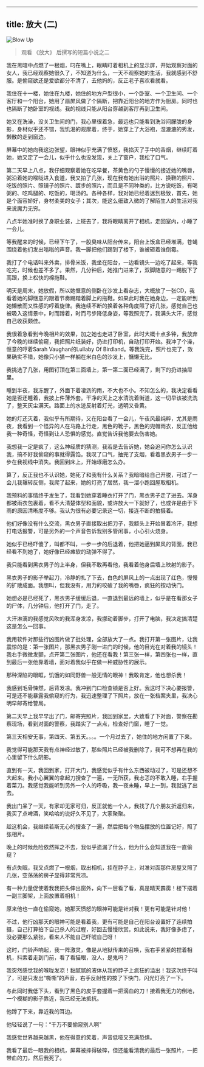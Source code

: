 
---
title: 放大 (二)
---

![Blow Up](http://7xqdw6.com1.z0.glb.clouddn.com/blowup2.jpg)

>观看 《放大》 后撰写的短篇小说之二

<!-- more -->

我在黑暗中点燃了一根烟，叼在嘴上，眼睛盯着相机上的显示屏，开始观察对面的女人，我已经观察她很久了，不知道为什么，一天不观察她的生活，我就感到不舒服。是偷窥欲还是爱欲都分不清了，去他妈的，反正老子喜欢看就看。

我住在十一楼，她住在九楼，她住的地方户型很小，一个卧室、一个卫生间、一个客厅和一个阳台，她用了扇屏风做了个隔断，把靠近阳台的地方作为厨房。同时也也隔断了她卧室的视线。我的视线只能从阳台穿越到客厅再到卫生间。

她又在洗澡，没关卫生间的门，我心里很着急，最远也只能看到洗浴间朦胧的身影，身材似乎还不错，我饥渴的观摩着，终于，她穿上了大浴袍，湿漉漉的秀发，懒散的走到窗边。

屏幕中的她向我这边张望，眼神似乎充满了愤怒，我掐灭了手中的香烟，继续盯着她，她又定了一会儿，似乎什么也没发现，关上了窗户，我松了口气。

第二天早上八点，我仔细观察着她在吃早餐，茶黄色的勺子慢慢的接近她的嘴唇，粥沿着她的喉咙进入食道，我又拍了几张，现在我有她出浴的照片、换鞋的照片、吃饭的照片、照镜子的照片、踱步的照片，而且是不同种类的，比方说吃饭，有喝粥的、吃鸡腿的、吃饭的，喝汤的。各种各样，我对她已经着迷到极致，首先，她是个面容娇好，身材柔美的女子；其次，能这么细致入微的了解陌生人的生活对我来说魔力无穷。

八点半她准时换了身职业装，上班去了，我将眼睛离开了相机，走回室内，小睡了一会儿。

等我醒来的时候，已经下午了，一股臭味从阳台传来，阳台上饭盒已经堆满，苍蝇围绕着他们发出嗡嗡的声音。我一脚把他们踢到了楼下，谁被砸着谁倒霉。

我打了个电话叫来外卖，排骨米饭，我坐在阳台，一边看镜头一边吃了起来，等我吃完，时候也差不多了。果然，几分钟后，她推门进来了，双脚随意的一踢脱下了高跟，换上松快的棉拖鞋。

明天是周末，她放假，所以她惬意的侧卧在沙发上看杂志，大概放了一张CD，我看着她的脚惬意的跟着节奏踢踏着脚上的拖鞋。如果此时我在她身边，一定能听到她懒散而又性感的哼着旋律。我连续不断的换着各种角度照了好几张，感觉自己也被吸入这情景中，时而蹲着，时而弓步降低身姿，等我照完了，我满头大汗，感觉自己收获颇佳。

我很着急看到今晚相片的效果，加之她也走进了卧室，此时大概十点多钟，我放弃了今晚的继续偷窥，我把照片纸装好，扔进打印机，自动打印开始。我冲了个澡，惬意的哼着Sarah Vaughan的Lullaby Of Birdland。等我洗完，照片也完了，效果确实不错，她像只小猫一样躺在米白色的沙发上，慵懒无比。

我挑选了几张，用图钉顶在第三面墙上，第一第二面已经满了，剩下的扔进抽屉里。

睡到半夜，我冻醒了，外面下着凄沥的雨，不大也不小。不知怎么的，我决定看看她是否还睡着，我披上件薄外套。干净的天上之水清洗着街道，这一切早该被洗洗了，整天灰尘满天。路面上的水迹反射着灯光，透明又昏黄。

她的灯还灭着，我似乎有所期待，又在阳台看了一会儿，午夜风最纯粹，尤其是雨夜，我看到一个怪异的人在马路上行走，黑色的靴子，黑色的兜帽雨衣，反正他给我一种奇怪，奇怪到让人恐惧的感觉。直觉告诉我他要去伤害她。

我想我一定是疯了，这么神经质的猜测，我若是去告诉她，她会追问你怎么认识我，搞不好我偷窥的事就得露馅。我叹了口气，抽完了支烟，看着黑衣男子一步一步在我视线中消失。我回到床上，开始琢磨怎么办。

算了，反正我也不认识她，她死了和我有什么关系？我暗暗给自己开脱，可过了一会儿我辗转反侧，我爬了起来，她的灯亮了居然，我一溜小跑回屋取相机。

我预料的事情终于发生了，我看到她穿着睡衣打开了门，黑衣男子走了进去。浑身都被雨衣包裹着，看不大清楚体型和面貌，或许放大一下就好了，也或许是由于下雨的原因清晰度不够。我认为很有必要记录这一切，接连不断的拍摄着。

他们好像没有什么交流，黑衣男子直接取出把刀子，我额头上开始冒着冷汗，我想打电话报警，可是另外的一个声音告诉我别多管闲事，小心引火烧身。

她似乎已经吓傻了，叫都不叫，一步一步的后退着，他把她逼到屏风的背面，我已经看不到她了，她好像已经瘫软的动弹不得了。

我只能看到黑衣男子的上半身，但我不敢再看他，我看着他身后墙上映射的影子。

黑衣男子的影子举起刀，冷静的扎了下去，白色的屏风上的一点出现了红色，慢慢的扩散成面。我想叫，但我没有，用力的咬破了我的嘴唇，疯狂的按动快门。

她想必是已经死了，黑衣男子缓缓后退，一直退到最远的墙上，似乎是在看那女子的尸体，几分钟后，他打开了门，走了。

大汗淋漓的我感觉风吹的我浑身发凉，我挪动着脚步，打开了电脑，我决定搞清楚这是怎么一回事。

我用软件对那些行凶图片做了批处理，全部放大了一点。我打开第一张图片，让我震惊的是：第一张图片，那黑衣男子刚一进门的时候，他的目光在对着我的镜头！我右手微微发颤，点开第二张图片，他还在看我！第三张一样，第四张也一样，直到最后一张他靠着墙，面对着我似乎在做一种威胁性的展示。

那种深陷的眼眶，饥饿的如同野兽一般无情的眼神！我敢肯定，他也想杀我！

我感到毛骨悚然，后背发凉。我冲到门口检查锁是否上好。我这时下决心要报警，可是还不能暴露我偷窥的行为，我迅速整理了下照片，放在一张档案夹里，我决心明早邮寄给警局。

第二天早上我早早出了门，邮寄完照片，我回到家里，大致看了下对面，警察在勘察现场，看到对面的警察，我踏实了一点点，检查好门窗，睡了一觉。

第三天相安无事，第四天、第五天。。。。一个月过去了，她住的地方闲置了下来。

我觉得可能那天我有点神经过敏了，那些照片已经被我删除了，我可不想再在我的心里留下什么阴影。

直到有一天，我回到家，打开大门，我感觉似乎有什么东西被动过了，可是还想不大起来。我小心翼翼的拿起刀搜查了一遍，一无所获，我忐忑的不敢入睡，右手握着菜刀。我感觉我能听到另外一个人的呼吸，我一夜未睡，早上一到，我就逃了出去。

我出门呆了一天，有家却无家可归，反正就他一个人，我找了几个朋友折返归来，我买了点啤酒，笑哈哈的说好久不见了，大家聚聚。

趁这机会，我继续若斯无心的搜查了一遍，然后把每个物品摆放的位置记好，照了张相片。

晚上的时候危险依然挥之不去，我似乎遗漏了什么，他为什么会知道我在一直偷窥？

有点失眠，我又点燃了一根烟，取出相机，挂在脖子上，对准对面那件房屋又照了几张，空荡荡的房子显得非常荒凉。

有一种力量促使着我我把头伸出窗外，向下一层看了看，真是晴天霹雳！楼下摆着一副三脚架，上面放置着相机！

原来他也一直在偷窥她，她那天愤怒的眼神可能是针对我！更有可能是针对他！

不过，他行凶那天的眼神可能是看着我，更有可能是自己在阳台设置好了连续拍摄，自己打算拍下自己杀人的过程，好回去慢慢欣赏。如此说来，我好像多虑了，没必要那么紧张，看来人不能自己吓唬自己呀！

这时，门铃声响起，我一阵激灵，像是从地狱传来的召唤，我右手紧紧的捏着相机，抖索着走到门前，看了看猫眼，没人，是鬼吗？

我突然感觉我的喉咙发凉！黏腻腻的液体从我的脖子上疯狂的溢出！我这次终于叫了，可是只发出“嘶嘶”的声音，右手反射性的按了下快门，闪光灯亮了一下。

与此同时我低下头，看到了黑色的皮手套握着一把滴血的刀！接着我无力的倒地，一个模糊的影子靠近，我已经无法抵抗。

他蹲了下来，靠近我的耳边。

他轻轻说了一句：“千万不要偷窥别人啊"

我感觉世界越来越黑，他在得意的笑着，声音低哑又充满恐惧。

我看了最后一眼我的相机，屏幕被摔得破碎，但还能看清我的最后一张照片，一把带血的刀，然后我死了。 